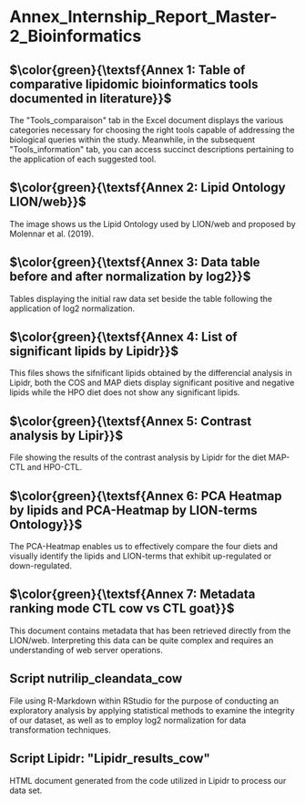 # Annex_Internship_Report_Master-2_Bioinformatics

## $\color{green}{\textsf{Annex 1: Table of comparative lipidomic bioinformatics tools documented in literature}}$	
The "Tools_comparaison" tab in the Excel document displays the various categories necessary for choosing the right tools capable of addressing the biological queries within the study. Meanwhile, in the subsequent "Tools_information" tab, you can access succinct descriptions pertaining to the application of each suggested tool.

## $\color{green}{\textsf{Annex 2: Lipid Ontology LION/web}}$	
The image shows us the Lipid Ontology used by LION/web and proposed by Molennar et al. (2019).

## $\color{green}{\textsf{Annex 3: Data table before and after normalization by log2}}$	
Tables displaying the initial raw data set beside the table following the application of log2 normalization.

## $\color{green}{\textsf{Annex 4: List of significant lipids by Lipidr}}$	
This files shows the sifnificant lipids obtained by the differencial analysis in Lipidr, both the COS and MAP diets display significant positive and negative lipids while the HPO diet does not show any significant lipids.

## $\color{green}{\textsf{Annex 5: Contrast analysis by Lipir}}$
File showing the results of the contrast analysis by Lipidr for the diet MAP-CTL and HPO-CTL.

## $\color{green}{\textsf{Annex 6: PCA Heatmap by lipids and PCA-Heatmap by LION-terms Ontology}}$
The PCA-Heatmap enables us to effectively compare the four diets and visually identify the lipids and LION-terms that exhibit up-regulated or down-regulated. 

## $\color{green}{\textsf{Annex 7: Metadata ranking mode CTL cow vs CTL goat}}$
This document contains metadata that has been retrieved directly from the LION/web. Interpreting this data can be quite complex and requires an understanding of web server operations.

## Script nutrilip_cleandata_cow
File using R-Markdown within RStudio for the purpose of conducting an exploratory analysis by applying statistical methods to examine the integrity of our dataset, as well as to employ log2 normalization for data transformation techniques.

## Script Lipidr: "Lipidr_results_cow"
HTML document generated from the code utilized in Lipidr to process our data set.

